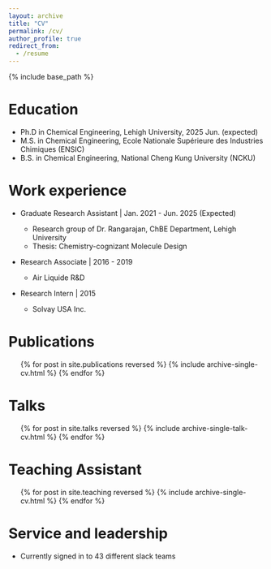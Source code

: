 ```yaml
---
layout: archive
title: "CV"
permalink: /cv/
author_profile: true
redirect_from:
  - /resume
---
```


{% include base_path %}

Education
======
* Ph.D in Chemical Engineering, Lehigh University, 2025 Jun. (expected)
* M.S. in Chemical Engineering, Ecole Nationale Supérieure des Industries Chimiques (ENSIC)
* B.S. in Chemical Engineering, National Cheng Kung University (NCKU)

<!-- Skills
======
* Programming & Software
  * Python, Linux, HPC, Parallel programming, RDKit, Avogadro, Reaction network generator (RING, SMARTS), ChemDraw, MySQL, HDF5, Docker, FastAPI, Matplotlib, Seaborn, Scikit-learn, TensorFlow, LaTeX, MS Office
* Data Science
  * Cheminformatics & statistical analysis, Virtual screening pipeline, Applied machine learning (NN, RL), Applied deep learning (LLMs)
* Language
  * Mandarin (Native), English (Fluent), French (Conversational) -->

Work experience
======
* Graduate Research Assistant | Jan. 2021 - Jun. 2025 (Expected)
  * Research group of Dr. Rangarajan, ChBE Department, Lehigh University
  * Thesis: Chemistry-cognizant Molecule Design

* Research Associate | 2016 - 2019
  * Air Liquide R&D

* Research Intern | 2015
  * Solvay USA Inc.
  
Publications
======
  <ul>{% for post in site.publications reversed %}
    {% include archive-single-cv.html %}
  {% endfor %}</ul>
  
Talks
======
  <ul>{% for post in site.talks reversed %}
    {% include archive-single-talk-cv.html  %}
  {% endfor %}</ul>
  
Teaching Assistant
======
  <ul>{% for post in site.teaching reversed %}
    {% include archive-single-cv.html %}
  {% endfor %}</ul>
  
Service and leadership
======
* Currently signed in to 43 different slack teams
